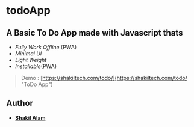 # todoApp
## A Basic To Do App made with Javascript thats
- *Fully Work Offline* (PWA)
- *Minimal UI*
- *Light Weight*
- *Installable*(PWA)

>Demo : [https://shakiltech.com/todo/](https://shakiltech.com/todo/ "ToDo App")

## Author

- **[Shakil Alam](https://github.com/itxshakil)**

